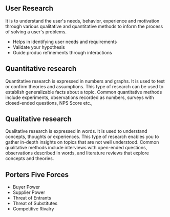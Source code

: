 ## User Research
It is to understand the user's needs, behavior, experience and motivation through various qualitative and quantitative methods to inform the process of solving a user's problems.
- Helps in identifying user needs and requirements
- Validate your hypothesis
- Guide produc refinements through interactions

## Quantitative research
Quantitative research is expressed in numbers and graphs. It is used to test or confirm theories and assumptions. This type of research can be used to establish generalizable facts about a topic.
Common quantitative methods include experiments, observations recorded as numbers, surveys with closed-ended questions, NPS Score etc.,

## Qualitative research
Qualitative research is expressed in words. It is used to understand concepts, thoughts or experiences. This type of research enables you to gather in-depth insights on topics that are not well understood.
Common qualitative methods include interviews with open-ended questions, observations described in words, and literature reviews that explore concepts and theories.

## Porters Five Forces
- Buyer Power
- Supplier Power
- Threat of Entrants
- Threat of Substitutes
- Competitive Rivalry

